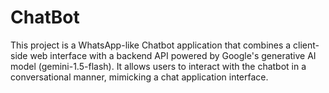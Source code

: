 # ChatBot
This project is a WhatsApp-like Chatbot application that combines a client-side web interface with a backend API powered by Google's generative AI model (gemini-1.5-flash). It allows users to interact with the chatbot in a conversational manner, mimicking a chat application interface.
